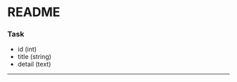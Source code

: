 # README

### Task
  - id (int)  
  - title (string)  
  - detail (text)
---------------------------
